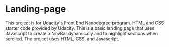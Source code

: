 # Landing-page

This project is for Udacity's Front End Nanodegree program. HTML and CSS starter code provided by Udacity.
This is a basic landing page that uses Javascript to create a NavBar dynamically and to highlight sections when scrolled. The project uses HTML, CSS, and Javascript.
